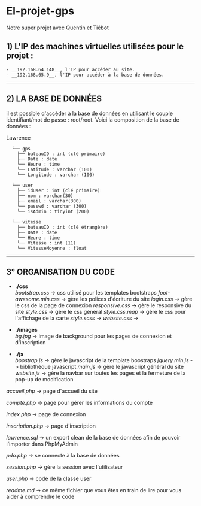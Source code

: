 # El-projet-gps
Notre super projet avec Quentin et Tiébot

## 1) L'IP des machines virtuelles utilisées pour le projet :
    - __192.168.64.148__, l'IP pour accéder au site.  
    - __192.168.65.9__, l'IP pour accéder à la base de données.

-----------------


## 2) LA BASE DE DONNÉES

il est possible d'accéder à la base de données en utilisant le couple identifiant/mot de passe : root/root.
Voici la composition de la base de données :

Lawrence     	
      
      └── gps  
        ├── bateauID : int (clé primaire)  
        ├── Date : date 
        └── Heure : time
        └── Latitude : varchar (100)
        └── Longitude : varchar (100)

      └── user  
        ├── idUser : int (clé primaire)  
        ├── nom : varchar(30)  
        ├── email : varchar(300)  
        └── passwd : varchar (300)  
        └── isAdmin : tinyint (200) 

      └── vitesse  
        ├── bateauID : int (clé étrangère)  
        ├── Date : date 
        └── Heure : time
        └── Vitesse : int (11)
        └── VitesseMoyenne : float


-----------------


## 3° ORGANISATION DU CODE


* __./css__  
    *bootstrap.css* -> css utilisé pour les templates bootstraps
    *foot-awesome.min.css* -> gère les polices d'écriture du site
    *login.css* -> gère le css de la page de connexion
    *responsive.css* -> gère le responsive du site
    *style.css* -> gère le css général
    *style.css.map* -> gère le css pour l'affichage de la carte
    *style.scss* ->
    *website.css* ->  
* __./images__    
    *bg.jpg* -> image de background pour les pages de connexion et d'inscription

* __./js__  
    *boostrap.js* -> gère le javascript de la template boostraps
    *jquery.min.js* -> bibliothèque javascript
    *main.js* -> gère le javascript général du site
    *website.js* -> gère la navbar sur toutes les pages et la fermeture de la pop-up de modification
      
*accueil.php* -> page d'accueil du site

*compte.php* -> page pour gérer les informations du compte

*index.php* -> page de connexion

*inscription.php* -> page d'inscription

*lawrence.sql* -> un export clean de la base de données afin de pouvoir l'importer dans PhpMyAdmin  

*pdo.php* -> se connecte à la base de données

*session.php* -> gère la session avec l'utilisateur

*user.php* -> code de la classe user

*readme.md* -> ce même fichier que vous êtes en train de lire pour vous aider à comprendre le code  
